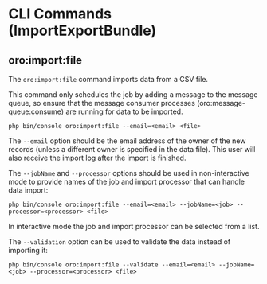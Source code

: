 # CLI Commands (ImportExportBundle)

## oro:import:file

The `oro:import:file` command imports data from a CSV file.

This command only schedules the job by adding a message to the message queue, so ensure that the message consumer processes (oro:message-queue:consume) are running for data to be imported.

```none
php bin/console oro:import:file --email=<email> <file>
```

The `--email` option should be the email address of the owner of the new records (unless a different owner is specified in the data file). This user will also receive the import log after the import is finished.

The `--jobName` and `--processor` options should be used in non-interactive mode to provide names of the job and import processor that can handle data import:

```none
php bin/console oro:import:file --email=<email> --jobName=<job> --processor=<processor> <file>
```

In interactive mode the job and import processor can be selected from a list.

The `--validation` option can be used to validate the data instead of importing it:

```none
php bin/console oro:import:file --validate --email=<email> --jobName=<job> --processor=<processor> <file>
```
